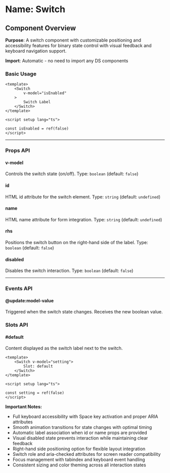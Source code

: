 # Name: Switch
## Component Overview

**Purpose**: A switch component with customizable positioning and accessibility features for binary state control with visual feedback and keyboard navigation support.

**Import**: Automatic - no need to import any DS components

### Basic Usage

```vue
<template>
    <Switch 
        v-model="isEnabled"
    >
        Switch Label
    </Switch>
</template>

<script setup lang="ts">

const isEnabled = ref(false)
</script>
```

---

### Props API

#### v-model
Controls the switch state (on/off). Type: `boolean` (default: `false`)

#### id
HTML id attribute for the switch element. Type: `string` (default: `undefined`)

#### name
HTML name attribute for form integration. Type: `string` (default: `undefined`)

#### rhs
Positions the switch button on the right-hand side of the label. Type: `boolean` (default: `false`)

#### disabled
Disables the switch interaction. Type: `boolean` (default: `false`)

---

### Events API

#### @update:model-value
Triggered when the switch state changes. Receives the new boolean value.

### Slots API

#### #default
Content displayed as the switch label next to the switch.

```vue
<template>
    <Switch v-model="setting">
        Slot: default
    </Switch>
</template>

<script setup lang="ts">

const setting = ref(false)
</script>
```

**Important Notes:**
- Full keyboard accessibility with Space key activation and proper ARIA attributes
- Smooth animation transitions for state changes with optimal timing
- Automatic label association when id or name props are provided
- Visual disabled state prevents interaction while maintaining clear feedback
- Right-hand side positioning option for flexible layout integration
- Switch role and aria-checked attributes for screen reader compatibility
- Focus management with tabindex and keyboard event handling
- Consistent sizing and color theming across all interaction states